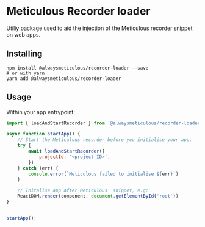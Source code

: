# Meticulous Recorder loader

Utiliy package used to aid the injection of the Meticulous recorder snippet on web apps.

## Installing

```shell
npm install @alwaysmeticulous/recorder-loader --save
# or with yarn
yarn add @alwaysmeticulous/recorder-loader
```

## Usage

Within your app entrypoint:

```javascript
import { loadAndStartRecorder } from '@alwaysmeticulous/recorder-loader'

async function startApp() {
    // Start the Meticulous recorder before you initialise your app.
    try {
        await loadAndStartRecorder({
            projectId: '<project ID>',
        })
    } catch (err) {
        console.error(`Meticulous failed to initialise ${err}`)
    }

    // Initalise app after Meticulous' snippet, e.g:
    ReactDOM.render(component, document.getElementById('root'))
}


startApp();
```
